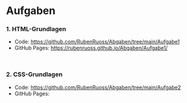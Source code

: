 # Aufgaben

### **1. HTML-Grundlagen**
 * Code: https://github.com/RubenRuoss/Abgaben/tree/main/Aufgabe1
 * GitHub Pages: https://rubenruoss.github.io/Abgaben/Aufgabe1/
 
</br> 

### **2. CSS-Grundlagen**
  * Code: https://github.com/RubenRuoss/Abgaben/tree/main/Aufgabe2
  * GitHub Pages: 
